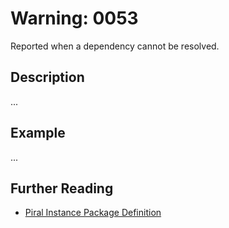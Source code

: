 # Warning: 0053

Reported when a dependency cannot be resolved.

## Description

...

## Example

...

## Further Reading

- [Piral Instance Package Definition](https://docs.piral.io/reference/documentation/reference#piral-instance---package-definition)
